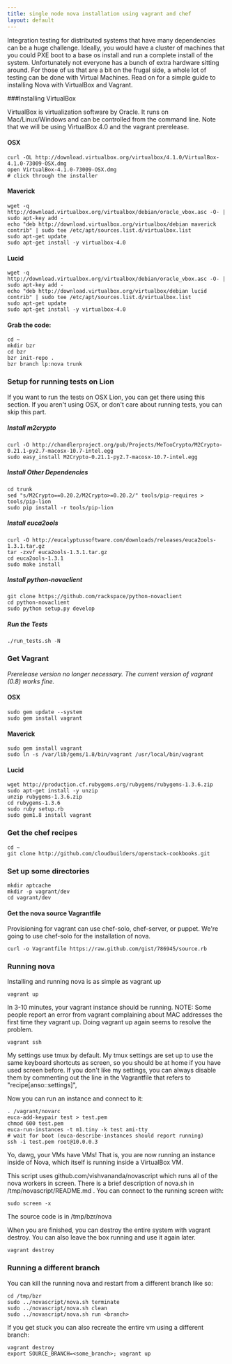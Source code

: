 ```yaml
---
title: single node nova installation using vagrant and chef
layout: default
---
```


Integration testing for distributed systems that have many dependencies can be a huge challenge.  Ideally, you would have a cluster of machines that you could PXE boot to a base os install and run a complete install of the system.  Unfortunately not everyone has a bunch of extra hardware sitting around.  For those of us that are a bit on the frugal side, a whole lot of testing can be done with Virtual Machines.  Read on for a simple guide to installing Nova with VirtualBox and Vagrant.

###Installing VirtualBox

VirtualBox is virtualization software by Oracle.  It runs on Mac/Linux/Windows and can be controlled from the command line.  Note that we will be using VirtualBox 4.0 and the vagrant prerelease.

#### OSX

    curl -OL http://download.virtualbox.org/virtualbox/4.1.0/VirtualBox-4.1.0-73009-OSX.dmg
    open VirtualBox-4.1.0-73009-OSX.dmg
    # click through the installer

#### Maverick

    wget -q http://download.virtualbox.org/virtualbox/debian/oracle_vbox.asc -O- | sudo apt-key add -
    echo "deb http://download.virtualbox.org/virtualbox/debian maverick contrib" | sudo tee /etc/apt/sources.list.d/virtualbox.list
    sudo apt-get update
    sudo apt-get install -y virtualbox-4.0

#### Lucid

    wget -q http://download.virtualbox.org/virtualbox/debian/oracle_vbox.asc -O- | sudo apt-key add -
    echo "deb http://download.virtualbox.org/virtualbox/debian lucid contrib" | sudo tee /etc/apt/sources.list.d/virtualbox.list
    sudo apt-get update
    sudo apt-get install -y virtualbox-4.0


#### Grab the code:

    cd ~
    mkdir bzr
    cd bzr
    bzr init-repo .
    bzr branch lp:nova trunk

### Setup for running tests on Lion

If you want to run the tests on OSX Lion, you can get there using this section. If you aren't using OSX, or don't care about running tests, you can skip this part.

##### Install m2crypto

    curl -O http://chandlerproject.org/pub/Projects/MeTooCrypto/M2Crypto-0.21.1-py2.7-macosx-10.7-intel.egg
    sudo easy_install M2Crypto-0.21.1-py2.7-macosx-10.7-intel.egg

##### Install Other Dependencies

    cd trunk
    sed "s/M2Crypto==0.20.2/M2Crypto>=0.20.2/" tools/pip-requires > tools/pip-lion
    sudo pip install -r tools/pip-lion

##### Install euca2ools

    curl -O http://eucalyptussoftware.com/downloads/releases/euca2ools-1.3.1.tar.gz
    tar -zxvf euca2ools-1.3.1.tar.gz
    cd euca2ools-1.3.1
    sudo make install

##### Install python-novaclient

    git clone https://github.com/rackspace/python-novaclient
    cd python-novaclient
    sudo python setup.py develop

##### Run the Tests

    ./run_tests.sh -N


### Get Vagrant

_Prerelease version no longer necessary. The current version of vagrant (0.8) works fine._

#### OSX

    sudo gem update --system
    sudo gem install vagrant

#### Maverick

    sudo gem install vagrant
    sudo ln -s /var/lib/gems/1.8/bin/vagrant /usr/local/bin/vagrant

#### Lucid

    wget http://production.cf.rubygems.org/rubygems/rubygems-1.3.6.zip
    sudo apt-get install -y unzip
    unzip rubygems-1.3.6.zip
    cd rubygems-1.3.6
    sudo ruby setup.rb
    sudo gem1.8 install vagrant

### Get the chef recipes

    cd ~
    git clone http://github.com/cloudbuilders/openstack-cookbooks.git

### Set up some directories

    mkdir aptcache
    mkdir -p vagrant/dev
    cd vagrant/dev

#### Get the nova source Vagrantfile

Provisioning for vagrant can use chef-solo, chef-server, or puppet.  We're going to use chef-solo for the installation of nova.

    curl -o Vagrantfile https://raw.github.com/gist/786945/source.rb

### Running nova

Installing and running nova is as simple as vagrant up

    vagrant up

In 3-10 minutes, your vagrant instance should be running.
NOTE: Some people report an error from vagrant complaining about MAC addresses the first time they vagrant up.  Doing vagrant up again seems to resolve the problem.

    vagrant ssh

My settings use tmux by default. My tmux settings are set up to use the same keyboard shortcuts as screen, so you should be at home if you have used screen before. If you don't like my settings, you can always disable them by commenting out the line in the Vagrantfile that refers to "recipe[anso::settings]",

Now you can run an instance and connect to it:

    . /vagrant/novarc
    euca-add-keypair test > test.pem
    chmod 600 test.pem
    euca-run-instances -t m1.tiny -k test ami-tty
    # wait for boot (euca-describe-instances should report running)
    ssh -i test.pem root@10.0.0.3

Yo, dawg, your VMs have VMs!  That is, you are now running an instance inside of Nova, which itself is running inside a VirtualBox VM.

This script uses github.com/vishvananda/novascript which runs all of the nova workers in screen.  There is a brief description of nova.sh in /tmp/novascript/README.md . You can connect to the running screen with:

    sudo screen -x

The source code is in /tmp/bzr/nova

When you are finished, you can destroy the entire system with vagrant destroy. You can also leave the box running and use it again later.

    vagrant destroy

### Running a different branch

You can kill the running nova and restart from a different branch like so:

    cd /tmp/bzr
    sudo ../novascript/nova.sh terminate
    sudo ../novascript/nova.sh clean
    sudo ../novascript/nova.sh run <branch>

If you get stuck you can also recreate the entire vm using a different branch:

    vagrant destroy
    export SOURCE_BRANCH=<some_branch>; vagrant up
